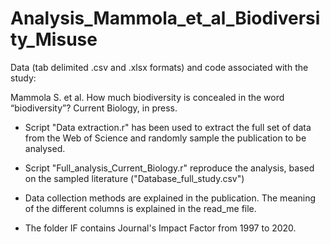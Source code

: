 # Analysis_Mammola_et_al_Biodiversity_Misuse

Data (tab delimited .csv and .xlsx formats) and code associated with the study:

Mammola S. et al. How much biodiversity is concealed in the word “biodiversity”? Current Biology, in press.

- Script "Data extraction.r" has been used to extract the full set of data from the Web of Science and randomly sample the publication to be analysed.

- Script "Full_analysis_Current_Biology.r" reproduce the analysis, based on the sampled literature ("Database_full_study.csv")

- Data collection methods are explained in the publication. The meaning of the different columns is explained in the read_me file.

- The folder IF contains Journal's Impact Factor from 1997 to 2020.